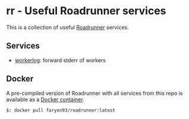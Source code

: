 # rr - Useful Roadrunner services
This is a collection of useful [Roadrunner](https://github.com/spiral/roadrunner) services. 

## Services
* [workerlog](https://github.com/faryon93/rr/tree/master/workerlog): forward stderr of workers

## Docker
A pre-compiled version of Roadrunner with all services from this repo is available as a [Docker container](https://hub.docker.com/r/faryon93/roadrunner).

```shell
$: docker pull faryon93/roadrunner:latest
```
